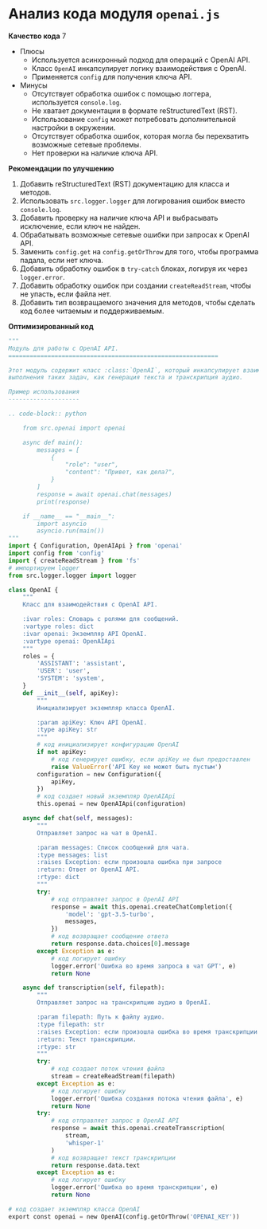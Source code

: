 # Анализ кода модуля `openai.js`

**Качество кода**
7
 -  Плюсы
    - Используется асинхронный подход для операций с OpenAI API.
    - Класс `OpenAI` инкапсулирует логику взаимодействия с OpenAI.
    - Применяется `config` для получения ключа API.
 -  Минусы
    - Отсутствует обработка ошибок с помощью логгера, используется `console.log`.
    - Не хватает документации в формате reStructuredText (RST).
    - Использование `config` может потребовать дополнительной настройки в окружении.
    - Отсутствует обработка ошибок, которая могла бы перехватить возможные сетевые проблемы.
    - Нет проверки на наличие ключа API.

**Рекомендации по улучшению**
1.  Добавить reStructuredText (RST) документацию для класса и методов.
2.  Использовать `src.logger.logger` для логирования ошибок вместо `console.log`.
3.  Добавить проверку на наличие ключа API и выбрасывать исключение, если ключ не найден.
4.  Обрабатывать возможные сетевые ошибки при запросах к OpenAI API.
5.  Заменить `config.get` на `config.getOrThrow` для того, чтобы программа падала, если нет ключа.
6.  Добавить обработку ошибок в `try-catch` блоках, логируя их через `logger.error`.
7.  Добавить обработку ошибок при создании `createReadStream`, чтобы не упасть, если файла нет.
8.  Добавить тип возвращаемого значения для методов, чтобы сделать код более читаемым и поддерживаемым.

**Оптимизированный код**
```python
"""
Модуль для работы с OpenAI API.
===========================================================

Этот модуль содержит класс :class:`OpenAI`, который инкапсулирует взаимодействие с OpenAI API для
выполнения таких задач, как генерация текста и транскрипция аудио.

Пример использования
--------------------

.. code-block:: python

    from src.openai import openai

    async def main():
        messages = [
            {
                "role": "user",
                "content": "Привет, как дела?",
            }
        ]
        response = await openai.chat(messages)
        print(response)

    if __name__ == "__main__":
        import asyncio
        asyncio.run(main())
"""
import { Configuration, OpenAIApi } from 'openai'
import config from 'config'
import { createReadStream } from 'fs'
# импортируем logger
from src.logger.logger import logger

class OpenAI {
    """
    Класс для взаимодействия с OpenAI API.

    :ivar roles: Словарь с ролями для сообщений.
    :vartype roles: dict
    :ivar openai: Экземпляр API OpenAI.
    :vartype openai: OpenAIApi
    """
    roles = {
        'ASSISTANT': 'assistant',
        'USER': 'user',
        'SYSTEM': 'system',
    }
    def __init__(self, apiKey):
        """
        Инициализирует экземпляр класса OpenAI.

        :param apiKey: Ключ API OpenAI.
        :type apiKey: str
        """
        # код инициализирует конфигурацию OpenAI
        if not apiKey:
            # код генерирует ошибку, если apiKey не был предоставлен
            raise ValueError('API Key не может быть пустым')
        configuration = new Configuration({
            apiKey,
        })
        # код создает новый экземпляр OpenAIApi
        this.openai = new OpenAIApi(configuration)

    async def chat(self, messages):
        """
        Отправляет запрос на чат в OpenAI.

        :param messages: Список сообщений для чата.
        :type messages: list
        :raises Exception: если произошла ошибка при запросе
        :return: Ответ от OpenAI API.
        :rtype: dict
        """
        try:
            # код отправляет запрос в OpenAI API
            response = await this.openai.createChatCompletion({
                'model': 'gpt-3.5-turbo',
                messages,
            })
            # код возвращает сообщение ответа
            return response.data.choices[0].message
        except Exception as e:
            # код логирует ошибку
            logger.error('Ошибка во время запроса в чат GPT', e)
            return None

    async def transcription(self, filepath):
        """
        Отправляет запрос на транскрипцию аудио в OpenAI.

        :param filepath: Путь к файлу аудио.
        :type filepath: str
        :raises Exception: если произошла ошибка во время транскрипции
        :return: Текст транскрипции.
        :rtype: str
        """
        try:
            # код создает поток чтения файла
            stream = createReadStream(filepath)
        except Exception as e:
            # код логирует ошибку
            logger.error('Ошибка создания потока чтения файла', e)
            return None
        try:
            # код отправляет запрос в OpenAI API
            response = await this.openai.createTranscription(
                stream,
                'whisper-1'
            )
            # код возвращает текст транскрипции
            return response.data.text
        except Exception as e:
            # код логирует ошибку
            logger.error('Ошибка во время транскрипции', e)
            return None

# код создает экземпляр класса OpenAI
export const openai = new OpenAI(config.getOrThrow('OPENAI_KEY'))
```